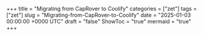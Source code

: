 +++
title = "Migrating from CapRover to Coolify"
categories = ["zet"]
tags = ["zet"]
slug = "Migrating-from-CapRover-to-Coolify"
date = "2025-01-03 00:00:00 +0000 UTC"
draft = "false"
ShowToc = "true"
mermaid = "true"
+++

